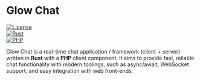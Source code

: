 # Glow Chat

[![License](https://img.shields.io/badge/license-bsd-blue.svg)]()  
[![Rust](https://img.shields.io/badge/lang-Rust-orange.svg)]()  
[![PHP](https://img.shields.io/badge/lang-PHP-f0772b.svg)]()

Glow Chat is a real-time chat application / framework (client + server) written in **Rust** with a **PHP** client component. It aims to provide fast, reliable chat functionality with modern toolings, such as async/await, WebSocket support, and easy integration with web front-ends.
